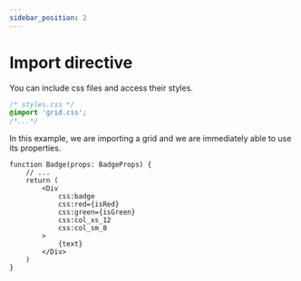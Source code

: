 ```yaml
---
sidebar_position: 2
---
```


# Import directive

You can include css files and access their styles.

```css
/* styles.css */
@import 'grid.css';
/*...*/
```

In this example, we are importing a grid and we are immediately able to use its properties.

```tsx
function Badge(props: BadgeProps) {
    // ...
    return (
        <Div
            css:badge
            css:red={isRed}
            css:green={isGreen}
            css:col_xs_12
            css:col_sm_8
        >
            {text}
        </Div>
    )
}
```
